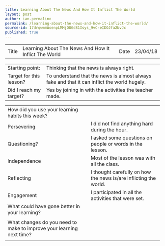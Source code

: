```yaml
---
title: Learning About The News And How It Inflict The World
layout: post
author: ian.permalino
permalink: /learning-about-the-news-and-how-it-inflict-the-world/
source-id: 17drqwmmWoenpLMMjOUGd81Isys_9vC-eIDOJfa2bvJc
published: true
---
```

<table>
  <tr>
    <td>Title</td>
    <td>Learning About The News And How It Inflict The World</td>
    <td>Date</td>
    <td>23/04/18</td>
  </tr>
</table>


<table>
  <tr>
    <td>Starting point:</td>
    <td>Thinking that the news is always right.</td>
  </tr>
  <tr>
    <td>Target for this lesson?</td>
    <td>To understand that the news is almost always fake and that it can inflict the world hugely.</td>
  </tr>
  <tr>
    <td>Did I reach my target? </td>
    <td>Yes by joining in with the activities the teacher made.</td>
  </tr>
</table>


<table>
  <tr>
    <td>How did you use your learning habits this week?</td>
    <td></td>
  </tr>
  <tr>
    <td>Persevering</td>
    <td>I did not find anything hard during the hour.</td>
  </tr>
  <tr>
    <td>Questioning?</td>
    <td>I asked some questions on people or words in the lesson.</td>
  </tr>
  <tr>
    <td>Independence</td>
    <td>Most of the lesson was with all the class.</td>
  </tr>
  <tr>
    <td>Reflecting</td>
    <td>I thought carefully on how the news is/are inflicting the world.</td>
  </tr>
  <tr>
    <td>Engagement</td>
    <td>I participated in all the activities that were set.</td>
  </tr>
  <tr>
    <td>What could have gone better in your learning?</td>
    <td></td>
  </tr>
  <tr>
    <td></td>
    <td></td>
  </tr>
  <tr>
    <td>What changes do you need to make to improve your learning next time?</td>
    <td></td>
  </tr>
  <tr>
    <td></td>
    <td></td>
  </tr>
</table>


